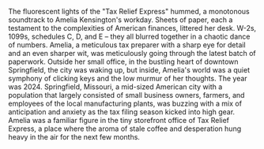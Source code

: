 The fluorescent lights of the "Tax Relief Express" hummed, a monotonous soundtrack to Amelia Kensington's workday.  Sheets of paper, each a testament to the complexities of American finances, littered her desk.  W-2s, 1099s, schedules C, D, and E – they all blurred together in a chaotic dance of numbers.  Amelia, a meticulous tax preparer with a sharp eye for detail and an even sharper wit, was meticulously going through the latest batch of paperwork.  Outside her small office, in the bustling heart of downtown Springfield, the city was waking up, but inside, Amelia's world was a quiet symphony of clicking keys and the low murmur of her thoughts.  The year was 2024.  Springfield, Missouri, a mid-sized American city with a population that largely consisted of  small business owners, farmers, and employees of the local manufacturing plants,  was buzzing with a mix of anticipation and anxiety as the tax filing season kicked into high gear.  Amelia was a familiar figure in the tiny storefront office of Tax Relief Express, a place where the aroma of stale coffee and desperation hung heavy in the air for the next few months.

